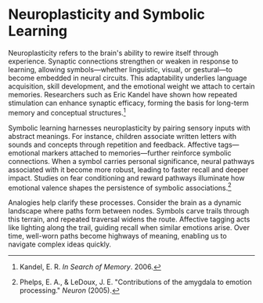 # Neuroplasticity and Symbolic Learning

Neuroplasticity refers to the brain's ability to rewire itself through experience. Synaptic connections strengthen or weaken in response to learning, allowing symbols—whether linguistic, visual, or gestural—to become embedded in neural circuits. This adaptability underlies language acquisition, skill development, and the emotional weight we attach to certain memories. Researchers such as Eric Kandel have shown how repeated stimulation can enhance synaptic efficacy, forming the basis for long-term memory and conceptual structures.[^1]

Symbolic learning harnesses neuroplasticity by pairing sensory inputs with abstract meanings. For instance, children associate written letters with sounds and concepts through repetition and feedback. Affective tags—emotional markers attached to memories—further reinforce symbolic connections. When a symbol carries personal significance, neural pathways associated with it become more robust, leading to faster recall and deeper impact. Studies on fear conditioning and reward pathways illuminate how emotional valence shapes the persistence of symbolic associations.[^2]

Analogies help clarify these processes. Consider the brain as a dynamic landscape where paths form between nodes. Symbols carve trails through this terrain, and repeated traversal widens the route. Affective tagging acts like lighting along the trail, guiding recall when similar emotions arise. Over time, well-worn paths become highways of meaning, enabling us to navigate complex ideas quickly.

[^1]: Kandel, E. R. *In Search of Memory*. 2006.
[^2]: Phelps, E. A., & LeDoux, J. E. "Contributions of the amygdala to emotion processing." *Neuron* (2005).
